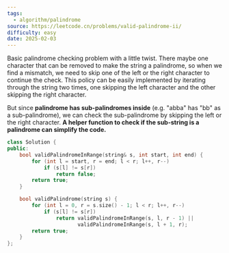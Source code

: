 ```yaml
---
tags:
  - algorithm/palindrome
source: https://leetcode.cn/problems/valid-palindrome-ii/
difficulty: easy
date: 2025-02-03
---
```

Basic palindrome checking problem with a little twist.
There maybe one character that can be removed to make the string a palindrome,
so when we find a mismatch, we need to skip one of the left or the right character to continue the check.
This policy can be easily implemented by iterating through the string two times,
one skipping the left character and the other skipping the right character.

But since **palindrome has sub-palindromes inside** (e.g. "abba" has "bb" as a sub-palindrome),
we can check the sub-palindrome by skipping the left or the right character.
**A helper function to check if the sub-string is a palindrome can simplify the code.**

```cpp
class Solution {
public:
    bool validPalindromeInRange(string& s, int start, int end) {
        for (int l = start, r = end; l < r; l++, r--)
            if (s[l] != s[r])
                return false;
        return true;
    }

    bool validPalindrome(string s) {
        for (int l = 0, r = s.size() - 1; l < r; l++, r--)
            if (s[l] != s[r])
                return validPalindromeInRange(s, l, r - 1) ||
                       validPalindromeInRange(s, l + 1, r);
        return true;
    }
};
```